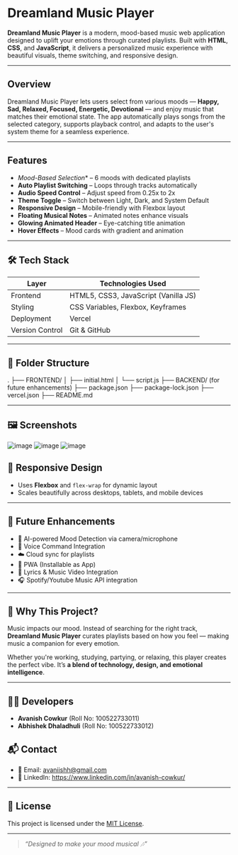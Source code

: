 # Dreamland Music Player

**Dreamland Music Player** is a modern, mood-based music web application designed to uplift your emotions through curated playlists. Built with **HTML**, **CSS**, and **JavaScript**, it delivers a personalized music experience with beautiful visuals, theme switching, and responsive design.

---

##  Overview

Dreamland Music Player lets users select from various moods — **Happy, Sad, Relaxed, Focused, Energetic, Devotional** — and enjoy music that matches their emotional state. The app automatically plays songs from the selected category, supports playback control, and adapts to the user's system theme for a seamless experience.

---

##  Features

-  *Mood-Based Selection** – 6 moods with dedicated playlists
-  **Auto Playlist Switching** – Loops through tracks automatically
-  **Audio Speed Control** – Adjust speed from 0.25x to 2x
-  **Theme Toggle** – Switch between Light, Dark, and System Default
-  **Responsive Design** – Mobile-friendly with Flexbox layout
-  **Floating Musical Notes** – Animated notes enhance visuals
-  **Glowing Animated Header** – Eye-catching title animation
-  **Hover Effects** – Mood cards with gradient and animation

---

## 🛠️ Tech Stack

| Layer         | Technologies Used                     |
|---------------|----------------------------------------|
| Frontend      | HTML5, CSS3, JavaScript (Vanilla JS)  |
| Styling       | CSS Variables, Flexbox, Keyframes     |
| Deployment    | Vercel                                 |
| Version Control| Git & GitHub                          |

---

## 📁 Folder Structure
. ├── FRONTEND/ │ ├── initial.html │ └── script.js ├── BACKEND/ (for future enhancements) ├── package.json ├── package-lock.json ├── vercel.json ├── README.md


---

## 🖼️ Screenshots

![image](https://github.com/user-attachments/assets/47ffc922-97b7-4302-aa87-ff2e65ef7b1b)
![image](https://github.com/user-attachments/assets/264b48d9-0a1f-48cb-975a-1d347f26101d)
![image](https://github.com/user-attachments/assets/ee6ad65c-7b3d-4e8d-b815-2351c1d31518)


## 📱 Responsive Design

- Uses **Flexbox** and `flex-wrap` for dynamic layout
- Scales beautifully across desktops, tablets, and mobile devices

---

## 🔮 Future Enhancements

- 🤖 AI-powered Mood Detection via camera/microphone
- 🎤 Voice Command Integration
- ☁️ Cloud sync for playlists
- 📲 PWA (Installable as App)
- 🎼 Lyrics & Music Video Integration
- 🎧 Spotify/Youtube Music API integration

---

## 🌈 Why This Project?

Music impacts our mood. Instead of searching for the right track, **Dreamland Music Player** curates playlists based on how you feel — making music a companion for every emotion.

Whether you're working, studying, partying, or relaxing, this player creates the perfect vibe. It’s **a blend of technology, design, and emotional intelligence**.

---

## 👨‍💻 Developers

- **Avanish Cowkur** (Roll No: 100522733011)  
- **Abhishek Dhaladhuli** (Roll No: 100522733012)



## 📬 Contact

- 📧 Email: avaniishh@gmail.com
- 🔗 LinkedIn: https://www.linkedin.com/in/avanish-cowkur/ 

---

## 📄 License

This project is licensed under the [MIT License](LICENSE).

---

> _“Designed to make your mood musical 🎶”_


